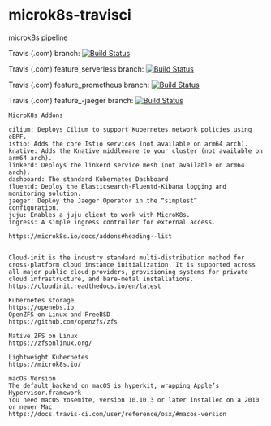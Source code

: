 # microk8s-travisci
microk8s pipeline

Travis (.com)   branch:
[![Build Status](https://travis-ci.com/githubfoam/microk8s-travisci.svg?branch=master)](https://travis-ci.com/githubfoam/microk8s-travisci)  

Travis (.com) feature_serverless branch:
[![Build Status](https://travis-ci.com/githubfoam/microk8s-travisci.svg?branch=feature_serverless)](https://travis-ci.com/githubfoam/microk8s-travisci) 

Travis (.com)  feature_prometheus  branch:
[![Build Status](https://travis-ci.com/githubfoam/microk8s-travisci.svg?branch=feature_prometheus)](https://travis-ci.com/githubfoam/microk8s-travisci) 

Travis (.com)  feature_-jaeger  branch:
[![Build Status](https://travis-ci.com/githubfoam/microk8s-travisci.svg?branch=feature_-jaeger)](https://travis-ci.com/githubfoam/microk8s-travisci) 

~~~~
MicroK8s Addons

cilium: Deploys Cilium to support Kubernetes network policies using eBPF.
istio: Adds the core Istio services (not available on arm64 arch).
knative: Adds the Knative middleware to your cluster (not available on arm64 arch).
linkerd: Deploys the linkerd service mesh (not available on arm64 arch).
dashboard: The standard Kubernetes Dashboard
fluentd: Deploy the Elasticsearch-Fluentd-Kibana logging and
monitoring solution.
jaeger: Deploy the Jaeger Operator in the “simplest”
configuration.
juju: Enables a juju client to work with MicroK8s.
ingress: A simple ingress controller for external access.

https://microk8s.io/docs/addons#heading--list
~~~~

~~~~

Cloud-init is the industry standard multi-distribution method for cross-platform cloud instance initialization. It is supported across all major public cloud providers, provisioning systems for private cloud infrastructure, and bare-metal installations.
https://cloudinit.readthedocs.io/en/latest

Kubernetes storage
https://openebs.io
OpenZFS on Linux and FreeBSD
https://github.com/openzfs/zfs

Native ZFS on Linux
https://zfsonlinux.org/

Lightweight Kubernetes
https://microk8s.io/

macOS Version
The default backend on macOS is hyperkit, wrapping Apple’s Hypervisor.framework
You need macOS Yosemite, version 10.10.3 or later installed on a 2010 or newer Mac
https://docs.travis-ci.com/user/reference/osx/#macos-version
~~~~
